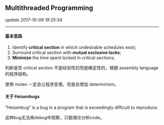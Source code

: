 ## Multithreaded Programming
_update 2017-10-09 19:25:34_

---
#### 基本思路
1.  Identify **critical section** in which undesirable schedules exist;
2.  Surround critical section with **mutual exclusive locks**;
3.  **Minimize** the time spent locked in critical sections;

判断是否 critical section 不是经验性的而是确定性的，根据 assembly language 的程序结构。

使用 mutex 一定会让程序变慢，但是会增加 determinism。

#### 关于 Heisenbugs
"Heisenbug" is a bug in a program that is exceedingly difficult to reproduce.

这种bug无法再debug中观察，只能理论分析code。
